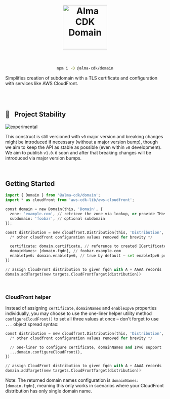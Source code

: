<div align="center">
	<br/>
	<br/>
  <h1>
	<img height="140" src="assets/alma-cdk-domain.svg" alt="Alma CDK Domain" />
  <br/>
  <br/>
  </h1>

```sh
npm i -D @alma-cdk/domain
```

  <div align="left">

Simplifies creation of subdomain with a TLS certificate and configuration with services like AWS CloudFront.

  </div>
  <br/>
</div><br/>

## 🚧   Project Stability

![experimental](https://img.shields.io/badge/stability-experimental-yellow)

This construct is still versioned with `v0` major version and breaking changes might be introduced if necessary (without a major version bump), though we aim to keep the API as stable as possible (even within `v0` development). We aim to publish `v1.0.0` soon and after that breaking changes will be introduced via major version bumps.

<br/>

## Getting Started

```python
import { Domain } from '@alma-cdk/domain';
import * as cloudfront from 'aws-cdk-lib/aws-cloudfront';
```

```python
const domain = new Domain(this, 'Domain', {
  zone: 'example.com', // retrieve the zone via lookup, or provide IHostedZone
  subdomain: 'foobar', // optional subdomain
});

const distribution = new cloudfront.Distribution(this, 'Distribution', {
  /* other cloudfront configuration values removed for brevity */

  certificate: domain.certificate, // reference to created ICertificate
  domainNames: [domain.fqdn], // foobar.example.com
  enableIpv6: domain.enableIpv6, // true by default – set enableIpv6 prop to false during new Domain()
})

// assign CloudFront distribution to given fqdn with A + AAAA records
domain.addTarget(new targets.CloudFrontTarget(distribution))
```

<br/>

### CloudFront helper

Instead of assigning `certificate`, `domainNames` and `enableIpv6` properties individually, you may choose to use the one-liner helper utility method `configureCloudFront()` to set all three values at once – don't forget to use `...` object spread syntax:

```python
const distribution = new cloudfront.Distribution(this, 'Distribution', {
  /* other cloudfront configuration values removed for brevity */

  // one-liner to configure certificate, domainNames and IPv6 support
  ...domain.configureCloudFront(),
})

// assign CloudFront distribution to given fqdn with A + AAAA records
domain.addTarget(new targets.CloudFrontTarget(distribution))
```

Note: The returned domain names configuration is `domainNames: [domain.fqdn]`, meaning this only works in scenarios where your CloudFront distribution has only single domain name.
